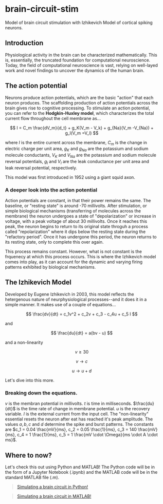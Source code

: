 # brain-circuit-stim

Model of brain circuit stimulation with Izhikevich Model of cortical spiking neurons.

## Introduction

Physiological activity in the brain can be characterized mathematically. This is, essentially, the truncated foundation for computational neuroscience. Today, the field of computational neuroscience is vast, relying on well-layed work and novel findings to uncover the dynamics of the human brain.

## The action potential

Neurons produce action potentials, which are the basic "action" that each neuron produces. The scaffolding production of action potentials across the brain gives rise to cognitive processing. To stimulate an action potential, you can refer to the **Hodgkin-Huxley model**, which characterizes the total current flow throughout the cell membrane as...

$$
I = C_m \frac{dV_m}{d_t} + g_K(V_m - V_k) + g_{Na}(V_m -V_{Na}) + g_l(V_m =V_l)
$$

where $I$ is the entire current across the membrane, $C_m$ is the change in electric charge per unit area, $g_K$ and $g_{Na}$ are the potassium and sodium molecule conductants, $V_K$ and $V_{Na}$ are the potassium and sodium molecule reversal potentials, $g_l$ and $V_l$ are the leak conductance per unit area and leak reversal potential, respectively.

This model was first introduced in 1952 using a giant squid axon.

### A deeper look into the action potential

Action potentials are constant, in that their power remains the same. The baseline, or "resting state" is around -70 millivolts. After stimulation, or simple biological mechanisms (transferring of molecules across the membrane) the neuron undergoes a state of "depolarization" or increase in voltage, with a peak voltage of about 30 millivolts. Once it reaches this peak, the neuron begins to return to its original state throguh a process called "repolarization" where it dips below the resting state during the "refactory period". Once it has undergone this period, the neuron returns to its resting state, only to complete this over again.

This process remains constant. However, what is not constant is the frquenecy at which this process occurs. This is where the Izhikevich model comes into play, as it can account for the dynamic and varying firing patterns exhibited by biological mechanisms.

## The Izhikevich Model

Developed by Eugene Izhikevich in 2003, this model reflects the hetergenous nature of neurphysiological processes--and it does it in a simple manner. It makes use of a couple of equations...

$$
\frac{dv}{dt} = c_1v^2 + c_2v + c_3 - c_4u + c_5 I
$$

and

$$
\frac{du}{dt} = a(bv - u)
$$

and a non-linearity

$$
v \geq 30
$$

$$
v \rightarrow c
$$

$$
u \rightarrow u + d
$$

Let's dive into this more.

### Breaking down the equations.

$v$ is the membran potential in millivolts. $t$ is time in milliseconds. $\frac{du}{dt}$ is the time rate of change in membrane potential. $u$ is the recovery variable. $I$ is the external current from the input cell. The "non-linearity" essential resets the neuron after eat has reached it's peak amplitude. The values $a, b, c$ and $d$ determine the spike and burst patterns. The constants are $c_1 = 0.04 \frac{mV}{ms}, c_2 = 0.05 \frac{1}{ms}, c_3 = 140 \frac{mV}{ms}, c_4 = 1 \frac{1}{ms}, c_5 = 1 \frac{mV \cdot \Omega}{ms \cdot A \cdot ms}$.

## Where to now?

Let's check this out using Python and MATLAB! The Python code will be in the form of a Jupyter Notebook (.ipynb) and the MATLAB code will be in the standard MATLAB file (.m).

> [Simulating a brain circuit in Python!]()

> [Simulating a brain circuit in MATLAB!]()
